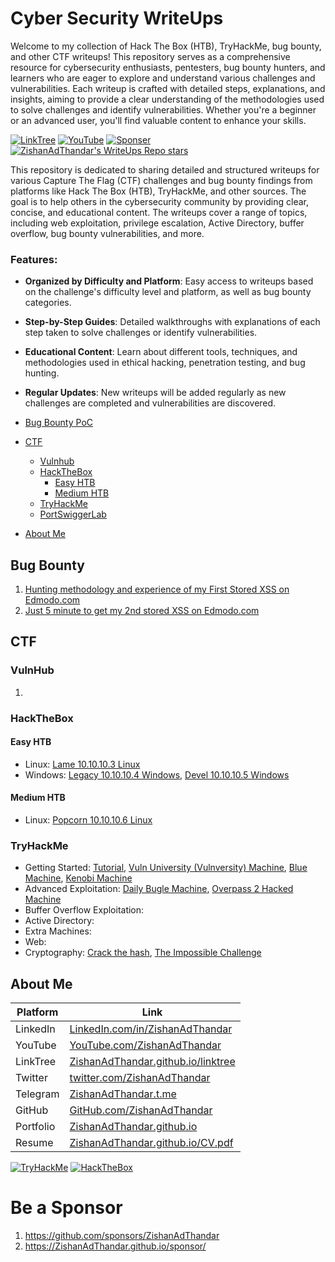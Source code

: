 # Cyber Security WriteUps

Welcome to my collection of Hack The Box (HTB), TryHackMe, bug bounty, and other CTF writeups! This repository serves as a comprehensive resource for cybersecurity enthusiasts, pentesters, bug bounty hunters, and learners who are eager to explore and understand various challenges and vulnerabilities. Each writeup is crafted with detailed steps, explanations, and insights, aiming to provide a clear understanding of the methodologies used to solve challenges and identify vulnerabilities. Whether you're a beginner or an advanced user, you'll find valuable content to enhance your skills.

[![LinkTree](https://img.shields.io/badge/Link-Tree-bbd343)](https://zishanadthandar.github.io/linktree/)
[![YouTube](https://img.shields.io/youtube/channel/subscribers/UChgqXa2j7ZKkHX2Y76tSxoA)](https://youtube.com/@hackerstation)
[![Sponser](https://img.shields.io/github/sponsors/ZishanAdThandar)](https://github.com/sponsors/ZishanAdThandar)
[![ZishanAdThandar's WriteUps Repo stars](https://img.shields.io/github/stars/ZishanAdThandar/WriteUps)](https://github.com/ZishanAdThandar/WriteUps)

This repository is dedicated to sharing detailed and structured writeups for various Capture The Flag (CTF) challenges and bug bounty findings from platforms like Hack The Box (HTB), TryHackMe, and other sources. The goal is to help others in the cybersecurity community by providing clear, concise, and educational content. The writeups cover a range of topics, including web exploitation, privilege escalation, Active Directory, buffer overflow, bug bounty vulnerabilities, and more.

### Features:
- **Organized by Difficulty and Platform**: Easy access to writeups based on the challenge's difficulty level and platform, as well as bug bounty categories.
- **Step-by-Step Guides**: Detailed walkthroughs with explanations of each step taken to solve challenges or identify vulnerabilities.
- **Educational Content**: Learn about different tools, techniques, and methodologies used in ethical hacking, penetration testing, and bug hunting.
- **Regular Updates**: New writeups will be added regularly as new challenges are completed and vulnerabilities are discovered.

- [Bug Bounty PoC](#bug-bounty)
- [CTF](#ctf)
  - [Vulnhub](#vulnhub)
  - [HackTheBox](#hackthebox)
    - [Easy HTB](#easy-htb)
    - [Medium HTB](#medium-htb)
  - [TryHackMe](#tryhackme)
  - [PortSwiggerLab](#portswiggerlab)
- [About Me](#about-me)

## Bug Bounty
1. [Hunting methodology and experience of my First Stored XSS on Edmodo.com](/bugbounty/1.md)
1. [Just 5 minute to get my 2nd stored XSS on Edmodo.com](/bugbounty/2.md)

## CTF

### VulnHub
<ol>
  <li><a href="./CTF/vulnhub/1.md" target="_blank"></a></li>
</ol>

### HackTheBox

#### Easy HTB

- Linux: [Lame 10.10.10.3 Linux](./CTF/hackthebox.com/0001lame.md)
- Windows: [Legacy 10.10.10.4 Windows](./CTF/hackthebox.com/0002legacy.md), [Devel 10.10.10.5 Windows](./CTF/hackthebox.com/0003devel.md)

#### Medium HTB
- Linux: [Popcorn 10.10.10.6 Linux ](./CTF/hackthebox.com/0004popcorn.md)



### TryHackMe
- Getting Started: [Tutorial](/CTF/tryhackme.com/tutorial.md), [Vuln University (Vulnversity) Machine](/CTF/tryhackme.com/vulnversity.md), [Blue Machine](/CTF/tryhackme.com/blue.md), [Kenobi Machine](/CTF/tryhackme.com/kenobi.md)
- Advanced Exploitation: [Daily Bugle Machine](/CTF/tryhackme.com/dailybugle.md), [Overpass 2 Hacked Machine](/CTF/tryhackme.com/overpass2hacked.md) 
- Buffer Overflow Exploitation:
- Active Directory:
- Extra Machines:
- Web:
- Cryptography: [Crack the hash](/CTF/tryhackme.com/crackthehash.md), [The Impossible Challenge](/CTF/tryhackme.com/theimpossiblechallenge.md)

## About Me

| Platform  | Link  |
|-----------|-------|
| LinkedIn  | [LinkedIn.com/in/ZishanAdThandar](https://www.linkedin.com/in/ZishanAdThandar) |
| YouTube   | [YouTube.com/ZishanAdThandar](https://youtube.com/ZishanAdThandar) |
| LinkTree  | [ZishanAdThandar.github.io/linktree](https://ZishanAdThandar.github.io/linktree) |
| Twitter   | [twitter.com/ZishanAdThandar](https://x.com/ZishanAdThandar) |
| Telegram  | [ZishanAdThandar.t.me](https://ZishanAdThandar.t.me) |
| GitHub    | [GitHub.com/ZishanAdThandar](https://github.com/ZishanAdThandar) |
| Portfolio | [ZishanAdThandar.github.io](https://ZishanAdThandar.github.io) |
| Resume    | [ZishanAdThandar.github.io/CV.pdf](https://ZishanAdThandar.github.io/CV.pdf) |


[![TryHackMe](https://tryhackme-badges.s3.amazonaws.com/ZishanAdThandar.png)](https://tryhackme.com/p/ZishanAdThandar)
[![HackTheBox](https://www.hackthebox.com/badge/image/4477)](https://app.hackthebox.com/profile/4477)

# Be a Sponsor  

1. https://github.com/sponsors/ZishanAdThandar
2. https://ZishanAdThandar.github.io/sponsor/

<!--
1. BTC `bc1q0qhgw5pdys7qqw07rcsyudu5wmv6208nhp5xtn`
2. ETH `0x8cdc24eeb9d1bf46929b2106e3535e0d1953fe1b`
3. ~~USDT (TRC20) `TGW1c7hzyszQNhQHM3aGa1nEKDNuyPueNE`~~ [Invalid]
-->


